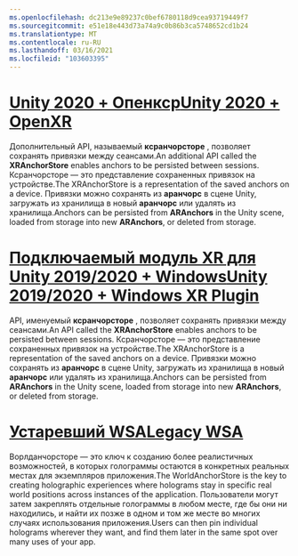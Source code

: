 ```yaml
---
ms.openlocfilehash: dc213e9e89237c0bef6780118d9cea93719449f7
ms.sourcegitcommit: e51e18e443d73a74a9c0b86b3ca5748652cd1b24
ms.translationtype: MT
ms.contentlocale: ru-RU
ms.lasthandoff: 03/16/2021
ms.locfileid: "103603395"
---
```

# <a name="unity-2020--openxr"></a>[<span data-ttu-id="1cf59-101">Unity 2020 + Опенкср</span><span class="sxs-lookup"><span data-stu-id="1cf59-101">Unity 2020 + OpenXR</span></span>](#tab/openxr)

<span data-ttu-id="1cf59-102">Дополнительный API, называемый **ксранчорсторе** , позволяет сохранять привязки между сеансами.</span><span class="sxs-lookup"><span data-stu-id="1cf59-102">An additional API called the **XRAnchorStore** enables anchors to be persisted between sessions.</span></span> <span data-ttu-id="1cf59-103">Ксранчорсторе — это представление сохраненных привязок на устройстве.</span><span class="sxs-lookup"><span data-stu-id="1cf59-103">The XRAnchorStore is a representation of the saved anchors on a device.</span></span> <span data-ttu-id="1cf59-104">Привязки можно сохранять из **аранчорс** в сцене Unity, загружать из хранилища в новый **аранчорс** или удалять из хранилища.</span><span class="sxs-lookup"><span data-stu-id="1cf59-104">Anchors can be persisted from **ARAnchors** in the Unity scene, loaded from storage into new **ARAnchors**, or deleted from storage.</span></span>

# <a name="unity-20192020--windows-xr-plugin"></a>[<span data-ttu-id="1cf59-105">Подключаемый модуль XR для Unity 2019/2020 + Windows</span><span class="sxs-lookup"><span data-stu-id="1cf59-105">Unity 2019/2020 + Windows XR Plugin</span></span>](#tab/winxr)

<span data-ttu-id="1cf59-106">API, именуемый **ксранчорсторе** , позволяет сохранять привязки между сеансами.</span><span class="sxs-lookup"><span data-stu-id="1cf59-106">An API called the **XRAnchorStore** enables anchors to be persisted between sessions.</span></span> <span data-ttu-id="1cf59-107">Ксранчорсторе — это представление сохраненных привязок на устройстве.</span><span class="sxs-lookup"><span data-stu-id="1cf59-107">The XRAnchorStore is a representation of the saved anchors on a device.</span></span> <span data-ttu-id="1cf59-108">Привязки можно сохранять из **аранчорс** в сцене Unity, загружать из хранилища в новый **аранчорс** или удалять из хранилища.</span><span class="sxs-lookup"><span data-stu-id="1cf59-108">Anchors can be persisted from **ARAnchors** in the Unity scene, loaded from storage into new **ARAnchors**, or deleted from storage.</span></span>

# <a name="legacy-wsa"></a>[<span data-ttu-id="1cf59-109">Устаревший WSA</span><span class="sxs-lookup"><span data-stu-id="1cf59-109">Legacy WSA</span></span>](#tab/wsa)

<span data-ttu-id="1cf59-110">Ворлданчорсторе — это ключ к созданию более реалистичных возможностей, в которых голограммы остаются в конкретных реальных местах для экземпляров приложения.</span><span class="sxs-lookup"><span data-stu-id="1cf59-110">The WorldAnchorStore is the key to creating holographic experiences where holograms stay in specific real world positions across instances of the application.</span></span> <span data-ttu-id="1cf59-111">Пользователи могут затем закреплять отдельные голограммы в любом месте, где бы они ни находились, и найти их позже в одном и том же месте во многих случаях использования приложения.</span><span class="sxs-lookup"><span data-stu-id="1cf59-111">Users can then pin individual holograms wherever they want, and find them later in the same spot over many uses of your app.</span></span>

